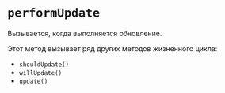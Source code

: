 # `performUpdate`
Вызывается, когда выполняется обновление.

Этот метод вызывает ряд других методов жизненного цикла:
* `shouldUpdate()`
* `willUpdate()`
* `update()`
